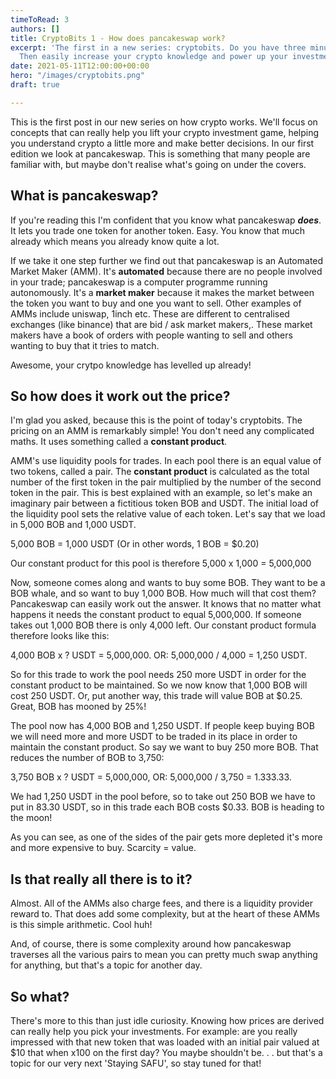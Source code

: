 ```yaml
---
timeToRead: 3
authors: []
title: CryptoBits 1 - How does pancakeswap work?
excerpt: 'The first in a new series: cryptobits. Do you have three minutes to spare?
  Then easily increase your crypto knowledge and power up your investment game!'
date: 2021-05-11T12:00:00+00:00
hero: "/images/cryptobits.png"
draft: true

---
```

This is the first post in our new series on how crypto works. We'll focus on concepts that can really help you lift your crypto investment game, helping you understand crypto a little more and make better decisions. In our first edition we look at pancakeswap. This is something that many people are familiar with, but maybe don't realise what's going on under the covers. 

## What is pancakeswap?

If you're reading this I'm confident that you know what pancakeswap **_does_**. It lets you trade one token for another token. Easy. You know that much already which means you already know quite a lot.

If we take it one step further we find out that pancakeswap is an Automated Market Maker (AMM). It's **automated** because there are no people involved in your trade; pancakeswap is a computer programme running autonomously. It's a **market maker** because it makes the market between the token you want to buy and one you want to sell. Other examples of AMMs include uniswap, 1inch etc. These are different to centralised exchanges (like binance) that are bid / ask market makers,. These market makers have a book of orders with people wanting to sell and others wanting to buy that it tries to match.

Awesome, your crytpo knowledge has levelled up already!

## So how does it work out the price?

I'm glad you asked, because this is the point of today's cryptobits. The pricing on an AMM is remarkably simple! You don't need any complicated maths. It uses something called a **constant product**. 

AMM's use liquidity pools for trades. In each pool there is an equal value of two tokens, called a pair. The **constant product** is calculated as the total number of the first token in the pair multiplied by the number of the second token in the pair. This is best explained with an example, so let's make an imaginary pair between a fictitious token BOB and USDT. The initial load of the liquidity pool sets the relative value of each token. Let's say that we load in 5,000 BOB and 1,000 USDT. 

5,000 BOB = 1,000 USDT (Or in other words, 1 BOB = $0.20)

Our constant product for this pool is therefore 5,000 x 1,000 = 5,000,000

Now, someone comes along and wants to buy some BOB. They want to be a BOB whale, and so want to buy 1,000 BOB. How much will that cost them? Pancakeswap can easily work out the answer. It knows that no matter what happens it needs the constant product to equal 5,000,000. If someone takes out 1,000 BOB there is only 4,000 left. Our constant product formula therefore looks like this:

4,000 BOB x ? USDT = 5,000,000. OR: 5,000,000 / 4,000 = 1,250 USDT.

So for this trade to work the pool needs 250 more USDT in order for the constant product to be maintained. So we now know that 1,000 BOB will cost 250 USDT. Or, put another way, this trade will value BOB at $0.25. Great, BOB has mooned by 25%!

The pool now has 4,000 BOB and 1,250 USDT. If people keep buying BOB we will need more and more USDT to be traded in its place in order to maintain the constant product. So say we want to buy 250 more BOB. That reduces the number of BOB to 3,750:

3,750 BOB x ? USDT = 5,000,000, OR: 5,000,000 / 3,750 = 1.333.33. 

We had 1,250 USDT in the pool before, so to take out 250 BOB we have to put in 83.30 USDT, so in this trade each BOB costs $0.33. BOB is heading to the moon!

As you can see, as one of the sides of the pair gets more depleted it's more and more expensive to buy. Scarcity = value.

## Is that really all there is to it?

Almost. All of the AMMs also charge fees, and there is a liquidity provider reward to. That does add some complexity, but at the heart of these AMMs is this simple arithmetic. Cool huh!

And, of course, there is some complexity around how pancakeswap traverses all the various pairs to mean you can pretty much swap anything for anything, but that's a topic for another day.

## So what?

There's more to this than just idle curiosity. Knowing how prices are derived can really help you pick your investments. For example: are you really impressed with that new token that was loaded with an initial pair valued at $10 that when x100 on the first day? You maybe shouldn't be. . . but that's a topic for our very next 'Staying SAFU', so stay tuned for that!
